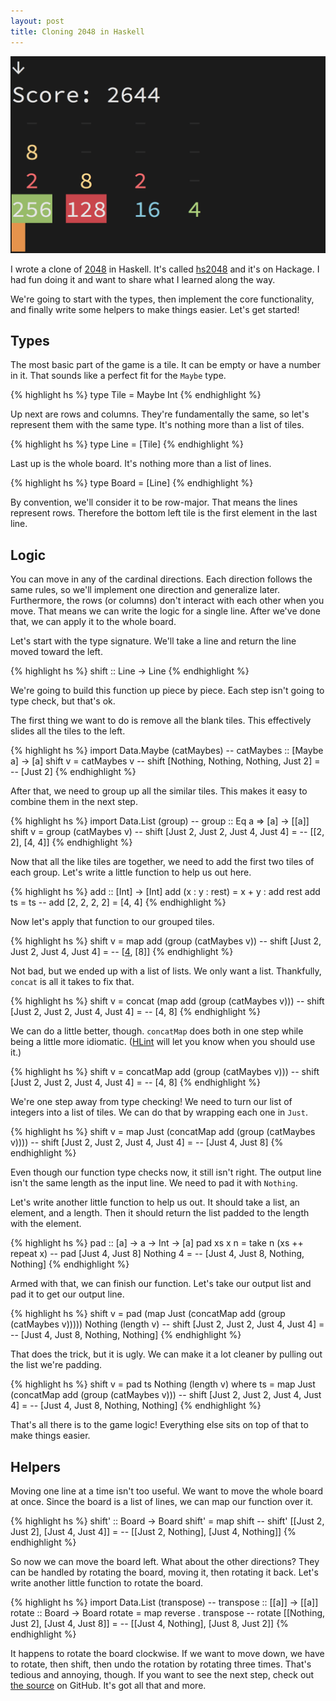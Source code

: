 ```yaml
---
layout: post
title: Cloning 2048 in Haskell
---
```


![A screenshot of hs2048][1]

I wrote a clone of [2048][2] in Haskell. It's called [hs2048][3] and it's on
Hackage. I had fun doing it and want to share what I learned along the way.

We're going to start with the types, then implement the core functionality, and
finally write some helpers to make things easier. Let's get started!

## Types

The most basic part of the game is a tile. It can be empty or have a number in
it. That sounds like a perfect fit for the `Maybe` type.

{% highlight hs %}
type Tile = Maybe Int
{% endhighlight %}

Up next are rows and columns. They're fundamentally the same, so let's
represent them with the same type. It's nothing more than a list of tiles.

{% highlight hs %}
type Line = [Tile]
{% endhighlight %}

Last up is the whole board. It's nothing more than a list of lines.

{% highlight hs %}
type Board = [Line]
{% endhighlight %}

By convention, we'll consider it to be row-major. That means the lines
represent rows. Therefore the bottom left tile is the first element in the last
line.

## Logic

You can move in any of the cardinal directions. Each direction follows the same
rules, so we'll implement one direction and generalize later. Furthermore, the
rows (or columns) don't interact with each other when you move. That means we
can write the logic for a single line. After we've done that, we can apply it
to the whole board.

Let's start with the type signature. We'll take a line and return the line
moved toward the left.

{% highlight hs %}
shift :: Line -> Line
{% endhighlight %}

We're going to build this function up piece by piece. Each step isn't going to
type check, but that's ok.

The first thing we want to do is remove all the blank tiles. This effectively
slides all the tiles to the left.

{% highlight hs %}
import Data.Maybe (catMaybes)
-- catMaybes :: [Maybe a] -> [a]
shift v = catMaybes v
-- shift [Nothing, Nothing, Nothing, Just 2] =
--   [Just 2]
{% endhighlight %}

After that, we need to group up all the similar tiles. This makes it easy to
combine them in the next step.

{% highlight hs %}
import Data.List (group)
-- group :: Eq a => [a] -> [[a]]
shift v = group (catMaybes v)
-- shift [Just 2, Just 2, Just 4, Just 4] =
--   [[2, 2], [4, 4]]
{% endhighlight %}

Now that all the like tiles are together, we need to add the first two tiles of
each group. Let's write a little function to help us out here.

{% highlight hs %}
add :: [Int] -> [Int]
add (x : y : rest) = x + y : add rest
add ts = ts
-- add [2, 2, 2, 2] = [4, 4]
{% endhighlight %}

Now let's apply that function to our grouped tiles.

{% highlight hs %}
shift v = map add (group (catMaybes v))
-- shift [Just 2, Just 2, Just 4, Just 4] =
--   [[4], [8]]
{% endhighlight %}

Not bad, but we ended up with a list of lists. We only want a list. Thankfully,
`concat` is all it takes to fix that.

{% highlight hs %}
shift v = concat (map add (group (catMaybes v)))
-- shift [Just 2, Just 2, Just 4, Just 4] =
--   [4, 8]
{% endhighlight %}

We can do a little better, though. `concatMap` does both in one step while
being a little more idiomatic. ([HLint][4] will let you know when you should
use it.)

{% highlight hs %}
shift v = concatMap add (group (catMaybes v)))
-- shift [Just 2, Just 2, Just 4, Just 4] =
--   [4, 8]
{% endhighlight %}

We're one step away from type checking! We need to turn our list of integers
into a list of tiles. We can do that by wrapping each one in `Just`.

{% highlight hs %}
shift v = map Just (concatMap add (group (catMaybes v))))
-- shift [Just 2, Just 2, Just 4, Just 4] =
--   [Just 4, Just 8]
{% endhighlight %}

Even though our function type checks now, it still isn't right. The output line
isn't the same length as the input line. We need to pad it with `Nothing`.

Let's write another little function to help us out. It should take a list, an
element, and a length. Then it should return the list padded to the length with
the element.

{% highlight hs %}
pad :: [a] -> a -> Int -> [a]
pad xs x n = take n (xs ++ repeat x)
-- pad [Just 4, Just 8] Nothing 4 =
--   [Just 4, Just 8, Nothing, Nothing]
{% endhighlight %}

Armed with that, we can finish our function. Let's take our output list and pad
it to get our output line.

{% highlight hs %}
shift v = pad
    (map Just (concatMap add (group (catMaybes v)))))
    Nothing
    (length v)
-- shift [Just 2, Just 2, Just 4, Just 4] =
--   [Just 4, Just 8, Nothing, Nothing]
{% endhighlight %}

That does the trick, but it is ugly. We can make it a lot cleaner by pulling
out the list we're padding.

{% highlight hs %}
shift v = pad ts Nothing (length v)
  where
    ts = map Just (concatMap add (group (catMaybes v)))
-- shift [Just 2, Just 2, Just 4, Just 4] =
--   [Just 4, Just 8, Nothing, Nothing]
{% endhighlight %}

That's all there is to the game logic! Everything else sits on top of that to
make things easier.

## Helpers

Moving one line at a time isn't too useful. We want to move the whole board at
once. Since the board is a list of lines, we can map our function over it.

{% highlight hs %}
shift' :: Board -> Board
shift' = map shift
-- shift' [[Just 2, Just 2], [Just 4, Just 4]] =
--   [[Just 2, Nothing], [Just 4, Nothing]]
{% endhighlight %}

So now we can move the board left. What about the other directions? They can be
handled by rotating the board, moving it, then rotating it back. Let's write
another little function to rotate the board.

{% highlight hs %}
import Data.List (transpose)
-- transpose :: [[a]] -> [[a]]
rotate :: Board -> Board
rotate = map reverse . transpose
-- rotate [[Nothing, Just 2], [Just 4, Just 8]] =
--   [[Just 4, Nothing], [Just 8, Just 2]]
{% endhighlight %}

It happens to rotate the board clockwise. If we want to move down, we have to
rotate, then shift, then undo the rotation by rotating three times. That's
tedious and annoying, though. If you want to see the next step, check out [the
source][5] on GitHub. It's got all that and more.

[1]: /static/images/2014/04/28/hs2048.png
[2]: https://github.com/gabrielecirulli/2048
[3]: http://hackage.haskell.org/package/hs2048
[4]: http://community.haskell.org/~ndm/hlint/
[5]: https://github.com/tfausak/hs2048
